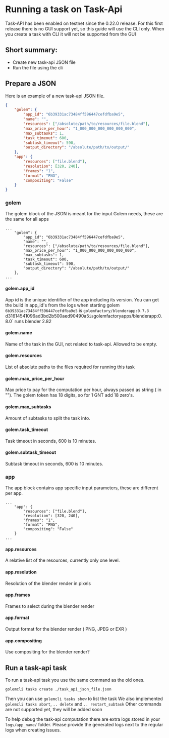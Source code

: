 # Running a task on Task-Api

Task-API has been enabled on testnet since the 0.22.0 release.
For this first release there is no GUI support yet, so this guide will use the CLI only.
When you create a task with CLI it will not be supported from the GUI

## Short summary:

- Create new task-api JSON file
- Run the file using the cli

## Prepare a JSON

Here is an example of a new task-api JSON file.

```JSON
{
    "golem": {
        "app_id": "6b39331ac73484ff596447cefdfba9e5",
        "name": "",
        "resources": ["/absolute/path/to/resources/file.blend"],
        "max_price_per_hour": "1_000_000_000_000_000_000",
        "max_subtasks": 1,
        "task_timeout": 600,
        "subtask_timeout": 590,
        "output_directory": "/absolute/path/to/output/"
    },
    "app": {
        "resources": ["file.blend"],
        "resolution": [320, 240],
        "frames": "1",
        "format": "PNG",
        "compositing": "False"
    }
}
```
### golem

The golem block of the JSON is meant for the input Golem needs, these are the same for all apps
```
...
    "golem": {
        "app_id": "6b39331ac73484ff596447cefdfba9e5",
        "name": "",
        "resources": ["/absolute/path/to/resources/file.blend"],
        "max_price_per_hour": "1_000_000_000_000_000_000",
        "max_subtasks": 1,
        "task_timeout": 600,
        "subtask_timeout": 590,
        "output_directory": "/absolute/path/to/output/"
    },
...
```

#### golem.app_id

App id is the unique identifier of the app including its version.
You can get the build in app_id's from the logs when starting golem
`6b39331ac73484ff596447cefdfba9e5` is `golemfactory/blenderapp:0.7.3
`d31614541096ad3bd2b500aed90490a5` is `golemfactoryapps/blenderapp:0.8.0` runs blender 2.82

#### golem.name

Name of the task in the GUI, not related to task-api. Allowed to be empty.

#### golem.resources

List of absolute paths to the files required for running this task

#### golem.max_price_per_hour

Max price to pay for the computation per hour, always passed as string ( in "").
The golem token has 18 digits, so for 1 GNT add 18 zero's.

#### golem.max_subtasks

Amount of subtasks to split the task into.

#### golem.task_timeout

Task timeout in seconds, 600 is 10 minutes.

#### golem.subtask_timeout

Subtask timeout in seconds, 600 is 10 minutes.

### app

The app block contains app specific input parameters, these are different per app.

```
...
    "app": {
        "resources": ["file.blend"],
        "resolution": [320, 240],
        "frames": "1",
        "format": "PNG",
        "compositing": "False"
    }
...
```

#### app.resources

A relative list of the resources, currently only one level.

#### app.resolution

Resolution of the blender render in pixels

#### app.frames

Frames to select during the blender render

#### app.format

Output format for the blender render ( PNG, JPEG or EXR )

#### app.compositing

Use compositing for the blender render?

## Run a task-api task

To run a task-api task you use the same command as the old ones.

```
golemcli tasks create ./task_api_json_file.json
```

Then you can use `golemcli tasks show` to list the task
We also implemented `golemcli tasks abort`, `.. delete` and `.. restart_subtask`
Other commands are not supported yet, they will be added soon

To help debug the task-api computation there are extra logs stored in your `logs/app_name/` folder.
Please provide the generated logs next to the regular logs when creating issues.
